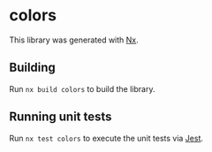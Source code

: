 # colors

This library was generated with [Nx](https://nx.dev).

## Building

Run `nx build colors` to build the library.

## Running unit tests

Run `nx test colors` to execute the unit tests via [Jest](https://jestjs.io).
